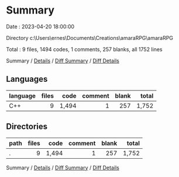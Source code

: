 # Summary

Date : 2023-04-20 18:00:00

Directory c:\\Users\\ernes\\Documents\\Creations\\amaraRPG\\amaraRPG

Total : 9 files,  1494 codes, 1 comments, 257 blanks, all 1752 lines

Summary / [Details](details.md) / [Diff Summary](diff.md) / [Diff Details](diff-details.md)

## Languages
| language | files | code | comment | blank | total |
| :--- | ---: | ---: | ---: | ---: | ---: |
| C++ | 9 | 1,494 | 1 | 257 | 1,752 |

## Directories
| path | files | code | comment | blank | total |
| :--- | ---: | ---: | ---: | ---: | ---: |
| . | 9 | 1,494 | 1 | 257 | 1,752 |

Summary / [Details](details.md) / [Diff Summary](diff.md) / [Diff Details](diff-details.md)